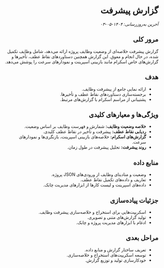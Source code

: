<div dir="rtl" style="text-align: right;">

# گزارش پیشرفت

_آخرین به‌روزرسانی: ۱۴۰۴-۰۵-۰۳_

## مرور کلی
گزارش پیشرفت خلاصه‌ای از وضعیت وظایف پروژه ارائه می‌دهد، شامل وظایف تکمیل شده، در حال انجام و معوق. این گزارش همچنین دستاوردهای نقاط عطف، تأخیرها و گزارش‌های خاص اسکرام مانند بازبینی اسپرینت و نمودارهای سرعت را پوشش می‌دهد.

## هدف
- ارائه نمایی جامع از پیشرفت وظایف.
- برجسته‌سازی دستاوردهای نقاط عطف و تأخیرها.
- پشتیبانی از مراسم اسکرام با گزارش‌های مرتبط.

## ویژگی‌ها و معیارهای کلیدی
- **خلاصه وضعیت وظایف:** شمارش و فهرست وظایف بر اساس وضعیت.
- **ردیابی نقاط عطف:** پیشرفت و تأخیر در نقاط عطف کلیدی.
- **گزارش‌های اسکرام:** خلاصه‌های بازبینی اسپرینت، بازنگری‌ها و نمودارهای سرعت.
- **روند پیشرفت:** تحلیل پیشرفت در طول زمان.

## منابع داده
- وضعیت و متادیتای وظایف از ورودی‌های JSON پروژه.
- تعاریف و داده‌های تکمیل نقاط عطف.
- داده‌های اسپرینت و لیست کارها از ابزارهای مدیریت چابک.

## جزئیات پیاده‌سازی
- اسکریپت‌هایی برای استخراج و خلاصه‌سازی پیشرفت وظایف.
- تولید گزارش‌های متنی و تصویری.
- ادغام با ابزارهای مدیریت پروژه و چابک.

## مراحل بعدی
- تعریف ساختار گزارش و منابع داده.
- توسعه اسکریپت‌های استخراج و خلاصه‌سازی.
- خودکارسازی تولید و توزیع گزارش.

</div>
